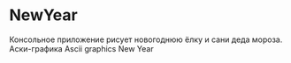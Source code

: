 # NewYear
Консольное приложение рисует новогоднюю ёлку и сани деда мороза.
Аски-графика 
Ascii graphics
New Year
